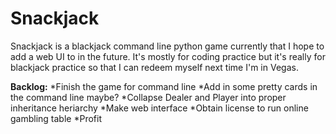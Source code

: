 Snackjack
=========

Snackjack is a blackjack command line python game currently that I hope to add a web UI to in the future. It's mostly for coding practice but it's really for blackjack practice so that I can redeem myself next time I'm in Vegas.

**Backlog:**
  *Finish the game for command line
  *Add in some pretty cards in the command line maybe?
  *Collapse Dealer and Player into proper inheritance heriarchy
  *Make web interface
  *Obtain license to run online gambling table
  *Profit